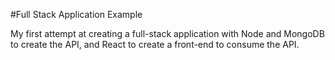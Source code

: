 #Full Stack Application Example

My first attempt at creating a full-stack application with Node and MongoDB to create
the API, and React to create a front-end to consume the API.
